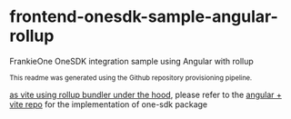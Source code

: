 # frontend-onesdk-sample-angular-rollup

FrankieOne OneSDK integration sample using Angular with rollup

<sub>This readme was generated using the Github repository provisioning pipeline.</sub>

[as vite using rollup bundler under the hood](https://vitejs.dev/config/build-options#build-rollupoptions), please refer to the [angular + vite repo](https://github.com/frankieone/frontend-onesdk-public-sample-codes/frontend-onesdk-sample-angular-vite) for the implementation of one-sdk package